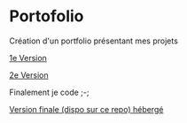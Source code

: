 # Portofolio
Création d'un portfolio présentant mes projets

[1e Version](https://mullerleane.vsble.me)

[2e Version](https://blue-portfolio.mystrikingly.com)

Finalement je code ;-;

[Version finale (dispo sur ce repo) hébergé](leane-muller-portfolio.netlify.app)
